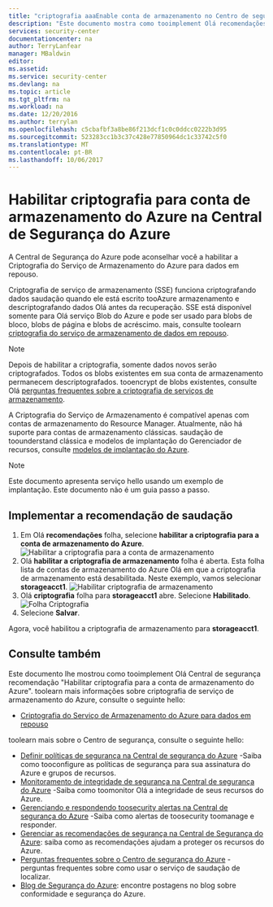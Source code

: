 ```yaml
---
title: "criptografia aaaEnable conta de armazenamento no Centro de segurança do Azure | Microsoft Docs"
description: "Este documento mostra como tooimplement Olá recomendações da Central de segurança do Azure * * habilitar a criptografia para o Azure Storage conta * *."
services: security-center
documentationcenter: na
author: TerryLanfear
manager: MBaldwin
editor: 
ms.assetid: 
ms.service: security-center
ms.devlang: na
ms.topic: article
ms.tgt_pltfrm: na
ms.workload: na
ms.date: 12/20/2016
ms.author: terrylan
ms.openlocfilehash: c5cbafbf3a8be86f213dcf1c0c0ddcc0222b3d95
ms.sourcegitcommit: 523283cc1b3c37c428e77850964dc1c33742c5f0
ms.translationtype: MT
ms.contentlocale: pt-BR
ms.lasthandoff: 10/06/2017
---
```

# <a name="enable-encryption-for-azure-storage-account-in-azure-security-center"></a>Habilitar criptografia para conta de armazenamento do Azure na Central de Segurança do Azure
A Central de Segurança do Azure pode aconselhar você a habilitar a Criptografia do Serviço de Armazenamento do Azure para dados em repouso.

Criptografia de serviço de armazenamento (SSE) funciona criptografando dados saudação quando ele está escrito tooAzure armazenamento e descriptografando dados Olá antes da recuperação.  SSE está disponível somente para Olá serviço Blob do Azure e pode ser usado para blobs de bloco, blobs de página e blobs de acréscimo.  mais, consulte toolearn [criptografia do serviço de armazenamento de dados em repouso](../storage/common/storage-service-encryption.md).


> [!Note]
> Depois de habilitar a criptografia, somente dados novos serão criptografados. Todos os blobs existentes em sua conta de armazenamento permanecem descriptografados. tooencrypt de blobs existentes, consulte Olá [perguntas frequentes sobre a criptografia de serviços de armazenamento](../storage/common/storage-service-encryption.md#frequently-asked-questions-about-storage-service-encryption-for-data-at-rest).
>
>

A Criptografia do Serviço de Armazenamento é compatível apenas com contas de armazenamento do Resource Manager. Atualmente, não há suporte para contas de armazenamento clássicas. saudação de toounderstand clássica e modelos de implantação do Gerenciador de recursos, consulte [modelos de implantação do Azure](../azure-classic-rm.md).

> [!NOTE]
> Este documento apresenta serviço hello usando um exemplo de implantação.  Este documento não é um guia passo a passo.
>
>

## <a name="implement-hello-recommendation"></a>Implementar a recomendação de saudação
1. Em Olá **recomendações** folha, selecione **habilitar a criptografia para a conta de armazenamento do Azure**.
   ![Habilitar a criptografia para a conta de armazenamento][1]
2. Olá **habilitar a criptografia de armazenamento** folha é aberta. Esta folha lista de contas de armazenamento do Azure Olá em que a criptografia de armazenamento está desabilitada. Neste exemplo, vamos selecionar **storageacct1**.
   ![Habilitar criptografia de armazenamento][2]
3. Olá **criptografia** folha para **storageacct1** abre. Selecione **Habilitado**.
   ![Folha Criptografia][3]
4. Selecione **Salvar**.

Agora, você habilitou a criptografia de armazenamento para **storageacct1**.


## <a name="see-also"></a>Consulte também
Este documento lhe mostrou como tooimplement Olá Central de segurança recomendação "Habilitar criptografia para a conta de armazenamento do Azure". toolearn mais informações sobre criptografia de serviço de armazenamento do Azure, consulte o seguinte hello:

* [Criptografia do Serviço de Armazenamento do Azure para dados em repouso](../storage/common/storage-service-encryption.md)

toolearn mais sobre o Centro de segurança, consulte o seguinte hello:

* [Definir políticas de segurança na Central de segurança do Azure](security-center-policies.md) -Saiba como tooconfigure as políticas de segurança para sua assinatura do Azure e grupos de recursos.
* [Monitoramento de integridade de segurança na Central de segurança do Azure](security-center-monitoring.md) -Saiba como toomonitor Olá a integridade de seus recursos do Azure.
* [Gerenciando e respondendo toosecurity alertas na Central de segurança do Azure](security-center-managing-and-responding-alerts.md) -Saiba como alertas de toosecurity toomanage e responder.
* [Gerenciar as recomendações de segurança na Central de Segurança do Azure](security-center-recommendations.md): saiba como as recomendações ajudam a proteger os recursos do Azure.
* [Perguntas frequentes sobre o Centro de segurança do Azure](security-center-faq.md) -perguntas frequentes sobre como usar o serviço de saudação de localizar.
* [Blog de Segurança do Azure](http://blogs.msdn.com/b/azuresecurity/): encontre postagens no blog sobre conformidade e segurança do Azure.

<!--Image references-->
[1]: ./media/security-center-enable-encryption-for-storage-account/enable-encryption-for-storage-account.png
[2]: ./media/security-center-enable-encryption-for-storage-account/enable-storage-encryption.png
[3]: ./media/security-center-enable-encryption-for-storage-account/encryption-blade.png
